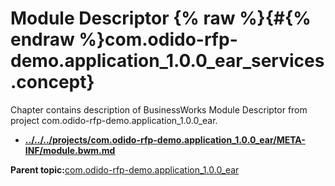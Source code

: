 # Module Descriptor {% raw %}{#{% endraw %}com.odido-rfp-demo.application_1.0.0_ear_services .concept}

Chapter contains description of BusinessWorks Module Descriptor from project com.odido-rfp-demo.application\_1.0.0\_ear.

-   **[../../../projects/com.odido-rfp-demo.application\_1.0.0\_ear/META-INF/module.bwm.md](../../../projects/com.odido-rfp-demo.application_1.0.0_ear/META-INF/module.bwm.md)**  


**Parent topic:**[com.odido-rfp-demo.application\_1.0.0\_ear](../../../projects/com.odido-rfp-demo.application_1.0.0_ear/com.odido-rfp-demo.application_1.0.0_ear.md)

